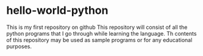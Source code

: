 # hello-world-python
This is my first repository on github
This repository will consist of all the python programs that I go through while learning the language. Th contents of this repository may be used as sample programs or for any educational purposes.
